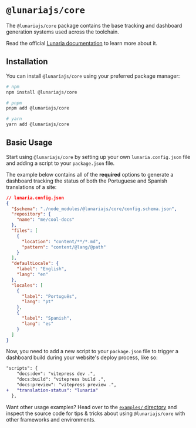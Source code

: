 # `@lunariajs/core`

The `@lunariajs/core` package contains the base tracking and dashboard generation systems used across the toolchain.

Read the official [Lunaria documentation](https://lunaria.dev) to learn more about it.

## Installation

You can install `@lunariajs/core` using your preferred package manager:

```bash
# npm
npm install @lunariajs/core

# pnpm
pnpm add @lunariajs/core

# yarn
yarn add @lunariajs/core
```

## Basic Usage

Start using `@lunariajs/core` by setting up your own `lunaria.config.json` file and adding a script to your `package.json` file.

The example below contains all of the **required** options to generate a dashboard tracking the status of both the Portuguese and Spanish translations of a site:

```json
// lunaria.config.json
{
  "$schema": "./node_modules/@lunariajs/core/config.schema.json",
  "repository": {
    "name": "me/cool-docs"
  },
  "files": [
    {
      "location": "content/**/*.md",
      "pattern": "content/@lang/@path"
    }
  ],
  "defaultLocale": {
    "label": "English",
    "lang": "en"
  },
  "locales": [
    {
      "label": "Português",
      "lang": "pt"
    },
    {
      "label": "Spanish",
      "lang": "es"
    }
  ]
}
```

Now, you need to add a new script to your `package.json` file to trigger a dashboard build during your website's deploy process, like so:

```diff
"scripts": {
    "docs:dev": "vitepress dev .",
    "docs:build": "vitepress build .",
    "docs:preview": "vitepress preview .",
+   "translation-status": "lunaria"
  },
```

Want other usage examples? Head over to the [`examples/` directory](https://github.com/Yan-Thomas/lunaria/tree/main/examples/) and inspect the source code for tips & tricks about using `@lunariajs/core` with other frameworks and environments.
